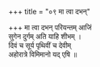 +++
title = "०९ मा त्वा दभन्"

+++
मा त्वा दभन् परियन्तम् आजिं  
सुगेन दुर्गम् अति याहि शीभम् ।  
दिवं च सूर्य पृथिवीं च देवीम्  
अहोरात्रे विमिमानो यद् एषि ॥